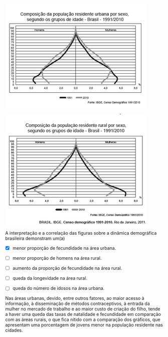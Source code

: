 

![](f8225ec8-0ebf-793d-27e8-fb6ac273fff8.png)

![](9d3f4018-4b63-b703-b9e6-d09dc14d498e.png)

A interpretação e a correlação das figuras sobre a dinâmica demográfica brasileira demonstram um(a)



- [x] menor proporção de fecundidade na área urbana.
- [ ] menor proporção de homens na área rural.
- [ ] aumento da proporção de fecundidade na área rural.
- [ ] queda da longevidade na área rural.
- [ ] queda do número de idosos na área urbana.


Nas áreas urbanas, devido, entre outros fatores, ao maior acesso à informação, à disseminação de métodos contraceptivos, à entrada da mulher no mercado de trabalho e ao maior custo de criação do filho, tende a haver uma queda das taxas de natalidade e fecundidade em comparação com as áreas rurais, o que fica nítido com a comparação dos gráficos, que apresentam uma porcentagem de jovens menor na população residente nas cidades.
